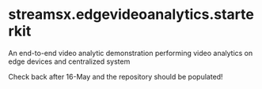 # streamsx.edgevideoanalytics.starterkit
An end-to-end video analytic demonstration performing video analytics on edge devices and centralized system

Check back after 16-May and the repository should be populated!
